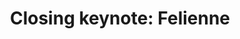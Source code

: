---
time: 15:00
location: Kongesalen
title: "Closing keynote: Felienne"
type: session
session_type: plenary
weight: 9
---